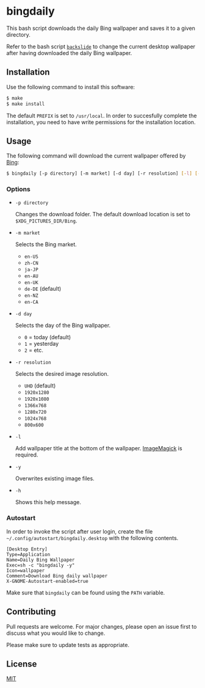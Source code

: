 # bingdaily

This bash script downloads the daily Bing wallpaper and saves it to a given directory.

Refer to the bash script [`backslide`](https://github.com/mboljen/backslide) to change the current desktop wallpaper after having downloaded the daily Bing wallpaper.

## Installation

Use the following command to install this software:

```bash
$ make
$ make install
```

The default `PREFIX` is set to `/usr/local`.  In order to succesfully complete the installation, you need to have write permissions for the installation location.

## Usage

The following command will download the current wallpaper offered by [Bing](https://www.bing.com/):

```bash
$ bingdaily [-p directory] [-m market] [-d day] [-r resolution] [-l] [-y] [-h]
```

### Options

+ `-p directory`

  Changes the download folder.  The default download location is set to `$XDG_PICTURES_DIR/Bing`.

+ `-m market`

  Selects the Bing market.

   - `en-US`
   - `zh-CN`
   - `ja-JP`
   - `en-AU`
   - `en-UK`
   - `de-DE` (default)
   - `en-NZ`
   - `en-CA`

+ `-d day`

  Selects the day of the Bing wallpaper.

  - `0` = today (default)
  - `1` = yesterday
  - `2` = etc.

+ `-r resolution`

  Selects the desired image resolution.

  - `UHD` (default)
  - `1920x1280`
  - `1920x1080`
  - `1366x768`
  - `1280x720`
  - `1024x768`
  - `800x600`

+ `-l`

  Add wallpaper title at the bottom of the wallpaper.  [ImageMagick](https://www.imagemagick.org/) is required.

+ `-y`

  Overwrites existing image files.

+ `-h`

  Shows this help message.

### Autostart

In order to invoke the script after user login, create the file `~/.config/autostart/bingdaily.desktop` with the following contents.

```
[Desktop Entry]
Type=Application
Name=Daily Bing Wallpaper
Exec=sh -c "bingdaily -y"
Icon=wallpaper
Comment=Download Bing daily wallpaper
X-GNOME-Autostart-enabled=true
```

Make sure that `bingdaily` can be found using the `PATH` variable.

## Contributing

Pull requests are welcome. For major changes, please open an issue first to discuss what you would like to change.

Please make sure to update tests as appropriate.

## License

[MIT](https://choosealicense.com/licenses/mit/)
